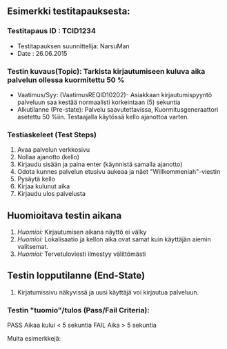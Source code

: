 ## Esimerkki testitapauksesta:



### Testitapaus ID  : TCID1234

  * Testitapauksen suunnittelija: NarsuMan
  * Date : 26.06.2015

### Testin kuvaus(Topic):  Tarkista kirjautumiseen kuluva aika palvelun ollessa kuormitettu 50 % 
  * Vaatimus/Syy: (VaatimusREQID10202)- Asiakkaan kirjautumispyyntö palveluun saa kestää normaalisti korkeintaan (5) sekuntia   
  * Alkutilanne (Pre-state): Palvelu saavutettavissa, Kuormitusgeneraattori asetettu 50 %iin. Testaajalla käytössä kello ajanottoa varten. 

### Testiaskeleet (Test Steps)

1. Avaa palvelun verkkosivu
1. Nollaa ajanotto (kello)
1. Kirjaudu sisään ja paina enter (käynnistä samalla ajanotto)
1. Odota kunnes palvelun etusivu aukeaa ja näet "Willkommeniah"-viestin
1. Pysäytä kello
1. Kirjaa kulunut aika
1. Kirjaudu ulos palvelusta


## Huomioitava testin aikana

1. *Huomioi:* Kirjautumisen aikana näyttö ei välky
1. *Huomioi:* Lokalisaatio ja kellon aika ovat samat kuin käyttäjän aiemin valitsemat.
1. *Huomioi:* Tervetuloviesti ilmestyy välittömästi


## Testin lopputilanne (End-State)

1. Kirjatumissivu näkyvissä ja uusi käyttäjä voi kirjautua palveluun.

### Testin "tuomio"/tulos (Pass/Fail Criteria):

PASS Aikaa kului < 5 sekuntia
FAIL Aika > 5 sekuntia

 

Muita esimerkkejä:


